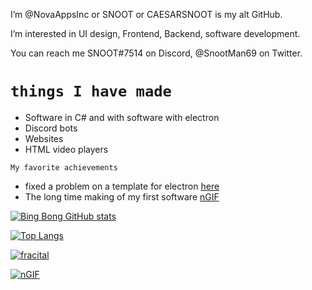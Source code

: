 I’m @NovaAppsInc or SNOOT or CAESARSNOOT is my alt GitHub.

I’m interested in UI design, Frontend, Backend, software development.

You can reach me SNOOT#7514 on Discord, @SnootMan69 on Twitter.

# `things I have made`
- Software in C# and with software with electron
- Discord bots
- Websites
- HTML video players

`My favorite achievements`
- fixed a problem on a template for electron [here](https://github.com/NovaAppsInc/electron-seamless-titlebar-tutorial)
- The long time making of my first software [nGIF](https://github.com/NovaAppsInc/nGIF)

[![Bing Bong GitHub stats](https://github-readme-stats.vercel.app/api?username=NovaAppsInc&show_icons=true&theme=apprentice&layout=compact)](https://github.com/NovaAppsInc)

[![Top Langs](https://github-readme-stats.vercel.app/api/top-langs/?username=NovaAppsInc&layout=compact&show_icons=true&theme=apprentice)](https://github.com/NovaAppsInc)

[![fracital](https://github-readme-stats.vercel.app/api/pin/?username=NovaAppsInc&layout=compact&show_icons=true&theme=apprentice&repo=fracital-proxy)](https://github.com/NovaAppsInc/fracital-proxy)

[![nGIF](https://github-readme-stats.vercel.app/api/pin/?username=NovaAppsInc&layout=compact&show_icons=true&theme=apprentice&repo=nGIF)](https://github.com/NovaAppsInc/nGIF)
